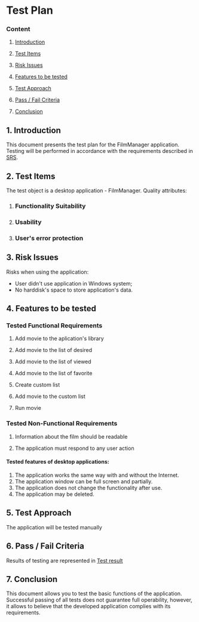 # Test Plan

### Content

1.  [Introduction](https://github.com/ussnik209/FilmManager/blob/master/Documents/Test%20Plan.md#1-introduction)
    
2.  [Test Items](https://github.com/ussnik209/FilmManager/blob/master/Documents/Test%20Plan.md#2-test-items)
    
3.  [Risk Issues](https://github.com/ussnik209/FilmManager/blob/master/Documents/Test%20Plan.md#3-risk-issues)
    
4.  [Features to be tested](https://github.com/ussnik209/FilmManager/blob/master/Documents/Test%20Plan.md#4-features-to-be-tested)

5.  [Test Approach](https://github.com/ussnik209/FilmManager/blob/master/Documents/Test%20Plan.md#5-test-approach)

6.  [Pass / Fail Criteria](https://github.com/ussnik209/FilmManager/blob/master/Documents/Test%20Plan.md#6-pass--fail-criteria)
    
7.  [Conclusion](https://github.com/ussnik209/FilmManager/blob/master/Documents/Test%20Plan.md#6-pass--fail-criteria)
    

## 1. Introduction

This document presents the test plan for the FilmManager application. Testing will be performed in accordance with the requirements described in [SRS](https://github.com/ussnik209/FilmManager/blob/master/Documents/SRS.md).

## 2. Test Items
The test object is a desktop application - FilmManager.
Quality attributes:
1.  ### Functionality Suitability

2.  ### Usability
    
3. ### User's error protection


## 3. Risk Issues

Risks when using the application:

-   User didn't use application in Windows system; 
-   No harddisk's space to store application's data.

## 4. Features to be tested

### Tested Functional Requirements

1. Add movie to the aplication's library

2. Add movie to the list of desired

3. Add movie to the list of viewed

4. Add movie to the list of favorite

5. Create custom list

6. Add movie to the custom list

7. Run movie

### Tested Non-Functional Requirements

1. Information about the film should be readable

2. The application must respond to any user action


#### Tested features of desktop applications:
1. The application works the same way with and without the Internet.
2. The application window can be full screen and partially.
3. The application does not change the functionality after use.
4. The application may be deleted.

## 5. Test Approach

The application will be tested manually
## 6. Pass / Fail Criteria

Results of testing are represented in [Test result]()

## 7. Conclusion

This document allows you to test the basic functions of the application. Successful passing of all tests does not guarantee full operability, however, it allows to believe that the developed application complies with its requirements.
